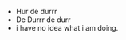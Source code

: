 - Hur de durrr
- De Durrr de durr
- i have no idea what i am doing.

<!---
jstngry/jstngry is a ✨ special ✨ repository because its `README.md` (this file) appears on your GitHub profile.
You can click the Preview link to take a look at your changes.
--->
